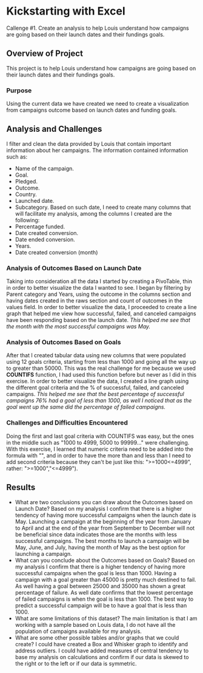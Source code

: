 # Kickstarting with Excel
Callenge #1. Create an analysis to help Louis understand how campaigns are going based on their launch dates and their fundings goals.
## Overview of Project
This project is to help Louis understand how campaigns are going based on their launch dates and their fundings goals.
### Purpose
Using the current data we have created we need to create a visualization from campaigns outcome based on launch dates and funding goals.
## Analysis and Challenges
I filter and clean the data provided by Louis that contain important information about her campaigns. The information contained information such as:
- Name of the campaign.
- Goal.
- Pledged.
- Outcome.
- Country.
- Launched date.
- Subcategory.
Based on such date, I need to create many columns that will facilitate my analysis, among the columns I created are the following:
- Percentage funded.
- Date created conversion.
- Date ended conversion.
- Years.
- Date created conversion (month)
### Analysis of Outcomes Based on Launch Date
Taking into consideration all the data I started by creating a PivoTable, thin in order to better visualize the data I wanted to see. I began by filtering by Parent category and Years, using the outcome in the columns section and having dates created in the raws section and count of outcomes in the values field. In order to better visualize the data, I proceeded to create a line graph that helped me view how successful, failed, and canceled campaigns have been responding based on the launch date. *This helped me see that the month with the most successful campaigns was May.*
### Analysis of Outcomes Based on Goals
After that I created tabular data using new columns that were populated using 12 goals criteria, starting from less than 1000 and going all the way up to greater than 50000. This was the real challenge for me because we used **COUNTIFS** function, I had used this function before but never as I did in this exercise. In order to better visualize the data, I created a line graph using the different goal criteria and the % of successful, failed, and canceled campaigns. *This helped me see that the best percentage of successful campaigns 76% had a goal of less than 1000, as well I noticed that as the goal went up the same did the percentage of failed campaigns.* 
### Challenges and Difficulties Encountered
 Doing the first and last goal criteria with COUNTIFS was easy, but the ones in the middle such as "1000 to 4999, 5000 to 99999..." were challenging. With this exercise, I learned that numeric criteria need to be added into the formula with "", and in order to have the more than and less than I need to add second criteria because they can't be just like this: ">=1000<=4999", rather: ">=1000","<=4999").
## Results
- What are two conclusions you can draw about the Outcomes based on Launch Date?
Based on my analysis I confirm that there is a higher tendency of having more successful campaigns when the launch date is May. 
Launching a campaign at the beginning of the year from January to April and at the end of the year from September to December will not be beneficial since data indicates those are the months with less successful campaigns.
The best months to launch a campaign will be May, June, and July, having the month of May as the best option for launching a campaign.
- What can you conclude about the Outcomes based on Goals?
Based on my analysis I confirm that there is a higher tendency of having more successful campaigns when the goal is less than 1000.
Having a campaign with a goal greater than 45000 is pretty much destined to fail. As well having a goal between 25000 and 35000 has shown a great percentage of failure. As well date confirms that the lowest percentage of failed campaigns is when the goal is less than 1000.
The best way to predict a successful campaign will be to have a goal that is less than 1000.
- What are some limitations of this dataset?
The main limitation is that I am working with a sample based on Louis data, I do not have all the population of campaigns available for my analysis.
- What are some other possible tables and/or graphs that we could create?
I could have created a Box and Whisker graph to identify and address outliers.
I could have added measures of central tendency to base my analysis on calculations and confirm if our data is skewed to the right or to the left or if our data is symmetric. 
